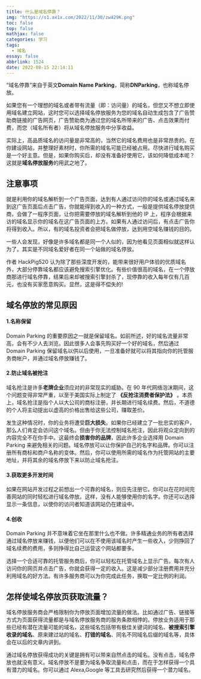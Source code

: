 ```yaml
---
title: 什么是域名停靠？
img: "https://s1.ax1x.com/2022/11/30/zw429K.png"
toc: false
top: false
mathjax: false
categories: 学习
tags:
  - 域名
essay: false
abbrlink: 1524
date: 2022-08-15 22:14:11
---
```


“域名停靠”来自于英文**Domain Name Parking**，简称**DNParking**，也称域名停放。

<!-- more -->

如果您有一个理想的域名或者带有流量（即：访问量）的域名，但您又不想立即使用域名建立网站，这时您可以选择域名停放服务为您的域名自动生成包含了广告赞助商链接的广告网页，广告赞助商为通过您的域名所带来的广告、点击效果而付费，而您（域名所有者）将从域名停放服务中分享收益。

实际上，高品质域名的访问量是非常高的，当然它的域名费用也是非常昂贵的。在你建设网站，并整理好素材时，你所需的域名可能已经被占用。尽快进行域名购买是一个好主意。但是，如果你购买后，却没有准备好使用它，该如何降低成本呢？这就是**域名停放服务**的用武之地了。

## 注意事项

就是利用你的域名解析到一个广告页面，达到有人通过访问你的域名或通过域名来到这广告页面后点击广告，你就能得到收入的一种方式，一般是提供域名停放提供商，会做了一程序页面，让你把需要停放的域名解析到他的 IP 上，程序会根据来访的域名显示你的域名在这广告页面的上方。如果有人通过访问后，有点击广告你将得到收入。所以，有的域名投资者会把域名做停放，达到用空域名赚钱的目的。

一些人会发现，好像是许多域名都是同一个人似的，因为他看见页面相似就这样认为了。其实是不同域名爱好者在同一个站做的域名停放。

作者 HackPig520 认为除了那些深度开发的，能带来很好用户体验的优质域名外，大部分停靠域名都应该避免搜索引擎优化。有些价值很高的域名，在一个停放商那进行域名停靠，结果后来却被搜索引擎封杀了，现停靠的收入每年仅有几百元，也没有买家愿意购买。显然，这是得不偿失的!

<ins class="adsbygoogle"
     style="display:block; text-align:center;"
     data-ad-layout="in-article"
     data-ad-format="fluid"
     data-ad-client="ca-pub-1596042186115709"
     data-ad-slot="1775435613"></ins>

<script>
     (adsbygoogle = window.adsbygoogle || []).push({});
</script>

## 域名停放的常见原因

#### 1.名称保留

Domain Parking 的重要原因之一就是保留域名。如前所述，好的域名流量非常高，会有不少人去浏览。因此很多人会事先购买好一个好的域名，然后通过 Domain Parking 保留域名以供以后使用，一旦准备好就可以将其指向你的托管服务商帐户，并通过域名停放赚钱了。

#### 2.防止域名被抢注

域名抢注是许多**老牌企业**须应对的非常现实的威胁。在 90 年代网络泡沫期间，这个问题变得非常严重，以至于美国实际上制定了 **《反抢注消费者保护法》** 。本质上，域名抢注是指个人以大公司的商标注册，并长期进行域名续费。然后，不道德的个人将主动提出以虚高的价格出售给这些公司，赚取差价。

发生这种情况时，你的业务将遭受**巨大损失**。如果你已经建立了一批忠实的客户，那么人们肯定会访问这个域名。但由于你无法控制域名抢注，因此将观众定向到的内容完全不在你手中。这最终会**损害你的品牌**，因此许多企业选择用 Domain Parking 来避免相关的问题。域名停放可以让你保护自己的名字和品牌。你可以注册所有商标和商户名称的变体。然后，你可以使用所需的域名作为托管网站的主要地址，并将其余的域名停放下来以防止域名抢注。

#### 3.获取更多开发时间

如果在网站开发过程之前想出一个可靠的域名，则应先注册它。你可以在花时间完善网站的同时轻松进行域名停放。这样，没有人能够使用你的名字。你还可以选择显示一条信息，以使你的访问者知道该网站仍在建设中。

#### 4.创收

Domain Parking 并不意味着它坐在那里什么也不做。许多精通业务的所有者选择通过域名停放来赚钱，以便他们可以在不使用该域名时产生一些收入，少则挣回了域名续费的费用，多则挣得比自己运营这个网站都要多。

选择一个合适可靠的托管服务商后，你可以轻松在托管域名上显示广告。每次有人访问你的网页并点击广告，你就会获得一定的收入。这是减少部分注册费用并充分利用域名的好方法。有许多服务商可以为你完成此任务，换取一定比例的利润。
<ins class="adsbygoogle"
     style="display:block; text-align:center;"
     data-ad-layout="in-article"
     data-ad-format="fluid"
     data-ad-client="ca-pub-1596042186115709"
     data-ad-slot="1775435613"></ins>

<script>
     (adsbygoogle = window.adsbygoogle || []).push({});
</script>

## 怎样使域名停放页获取流量？

域名停放服务商会严格限制你为停放页面增加流量的做法。比如通过广告、链接等方式为页面获得流量都是与域名停放服务商的服务条款相悖的。停放业务适用于那些已经有潜在流量可能的域名，这些域名包括带有极佳关键词的域名、**被搜索引擎收录的域名**、原来建过站的域名、**打错的域名**、同名不同域名后缀的域名等，具体会在以后的文章内讲到。

通过域名停放获得成功的关键是拥有可以带来自然点击的域名。没有点击，域名停放也就没有意义。域名停放不是要为域名争取流量和点击，而在于怎样获得一个具有潜力的域名。你可以通过 Alexa,Google 等工具去研究然后获得一个潜力域名。
